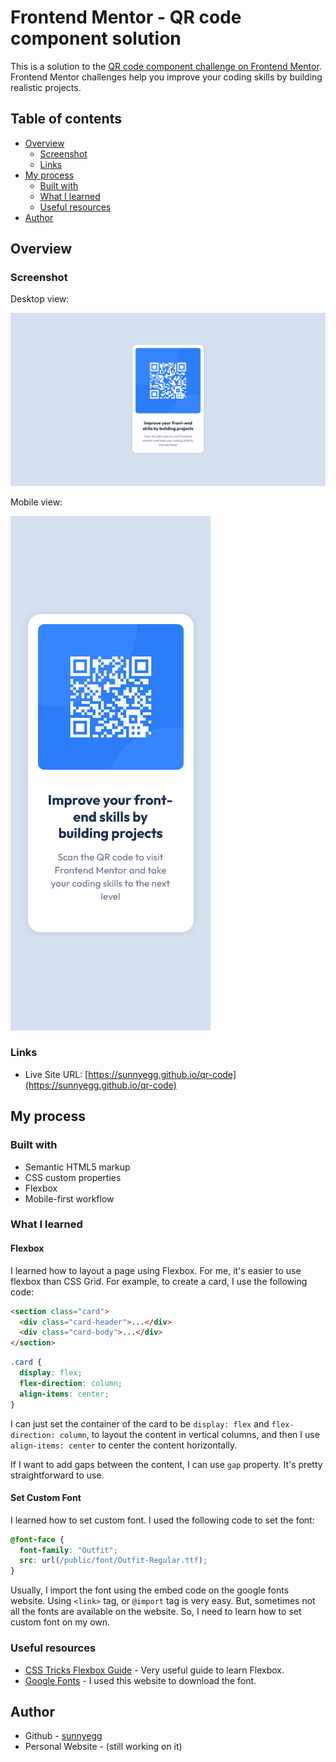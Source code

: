 # Frontend Mentor - QR code component solution

This is a solution to the [QR code component challenge on Frontend Mentor](https://www.frontendmentor.io/challenges/qr-code-component-iux_sIO_H). Frontend Mentor challenges help you improve your coding skills by building realistic projects.

## Table of contents

- [Overview](#overview)
  - [Screenshot](#screenshot)
  - [Links](#links)
- [My process](#my-process)
  - [Built with](#built-with)
  - [What I learned](#what-i-learned)
  - [Useful resources](#useful-resources)
- [Author](#author)

## Overview

### Screenshot

Desktop view:

![](./doc/qr-code-desktop.png)

Mobile view:

![](./doc/qr-code-mobile.png)

### Links

- Live Site URL: [https://sunnyegg.github.io/qr-code](https://sunnyegg.github.io/qr-code)

## My process

### Built with

- Semantic HTML5 markup
- CSS custom properties
- Flexbox
- Mobile-first workflow

### What I learned

#### Flexbox

I learned how to layout a page using Flexbox. For me, it's easier to use flexbox than CSS Grid. For example, to create a card, I use the following code:

```html
<section class="card">
  <div class="card-header">...</div>
  <div class="card-body">...</div>
</section>
```

```css
.card {
  display: flex;
  flex-direction: column;
  align-items: center;
}
```

I can just set the container of the card to be `display: flex` and `flex-direction: column`, to layout the content in vertical columns, and then I use `align-items: center` to center the content horizontally.

If I want to add gaps between the content, I can use `gap` property. It's pretty straightforward to use.

#### Set Custom Font

I learned how to set custom font. I used the following code to set the font:

```css
@font-face {
  font-family: "Outfit";
  src: url(/public/font/Outfit-Regular.ttf);
}
```

Usually, I import the font using the embed code on the google fonts website. Using `<link>` tag, or `@import` tag is very easy. But, sometimes not all the fonts are available on the website. So, I need to learn how to set custom font on my own.

### Useful resources

- [CSS Tricks Flexbox Guide](https://css-tricks.com/snippets/css/a-guide-to-flexbox/) - Very useful guide to learn Flexbox.
- [Google Fonts](https://fonts.google.com/) - I used this website to download the font.

## Author

- Github - [sunnyegg](https://github.com/sunnyegg)
- Personal Website - (still working on it)
